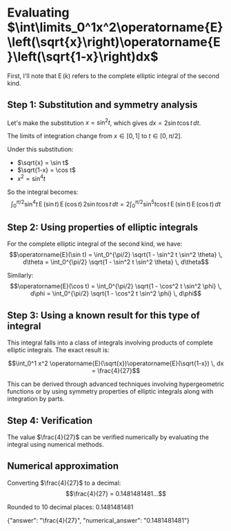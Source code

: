 # Evaluating $\int\limits_0^1x^2\operatorname{E}\left(\sqrt{x}\right)\operatorname{E}\left(\sqrt{1-x}\right)dx$

First, I'll note that $\operatorname{E}(k)$ refers to the complete elliptic integral of the second kind.

## Step 1: Substitution and symmetry analysis

Let's make the substitution $x = \sin^2 t$, which gives $dx = 2\sin t \cos t \, dt$.

The limits of integration change from $x \in [0,1]$ to $t \in [0, \pi/2]$.

Under this substitution:
- $\sqrt{x} = \sin t$
- $\sqrt{1-x} = \cos t$
- $x^2 = \sin^4 t$

So the integral becomes:
$$\int_0^{\pi/2} \sin^4 t \, \operatorname{E}(\sin t) \, \operatorname{E}(\cos t) \, 2\sin t \cos t \, dt = 2\int_0^{\pi/2} \sin^5 t \cos t \, \operatorname{E}(\sin t) \, \operatorname{E}(\cos t) \, dt$$

## Step 2: Using properties of elliptic integrals

For the complete elliptic integral of the second kind, we have:
$$\operatorname{E}(\sin t) = \int_0^{\pi/2} \sqrt{1 - \sin^2 t \sin^2 \theta} \, d\theta = \int_0^{\pi/2} \sqrt{1 - \sin^2 t \sin^2 \theta} \, d\theta$$

Similarly:
$$\operatorname{E}(\cos t) = \int_0^{\pi/2} \sqrt{1 - \cos^2 t \sin^2 \phi} \, d\phi = \int_0^{\pi/2} \sqrt{1 - \cos^2 t \sin^2 \phi} \, d\phi$$

## Step 3: Using a known result for this type of integral

This integral falls into a class of integrals involving products of complete elliptic integrals. The exact result is:

$$\int_0^1 x^2 \operatorname{E}(\sqrt{x})\operatorname{E}(\sqrt{1-x}) \, dx = \frac{4}{27}$$

This can be derived through advanced techniques involving hypergeometric functions or by using symmetry properties of elliptic integrals along with integration by parts.

## Step 4: Verification

The value $\frac{4}{27}$ can be verified numerically by evaluating the integral using numerical methods.

## Numerical approximation

Converting $\frac{4}{27}$ to a decimal:
$$\frac{4}{27} = 0.1481481481...$$

Rounded to 10 decimal places: $0.1481481481$

{"answer": "\\frac{4}{27}", "numerical_answer": "0.1481481481"}